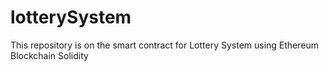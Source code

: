 # lotterySystem
This repository  is on the smart contract for Lottery System using Ethereum Blockchain Solidity
